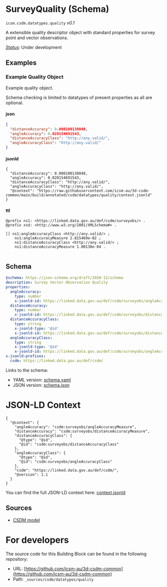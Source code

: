 
# SurveyQuality (Schema)

`icsm.csdm.datatypes.quality` *v0.1*

A extensible quality descriptor object with standard properties for survey point and vector observations.

[*Status*](http://www.opengis.net/def/status): Under development

## Examples

### Example Quality Object
Example quality object.
 
Schema checking is limited to datatypes of present properties as all are optional.
#### json
```json
{
  "distanceAccuracy": 0.000100138048,
  "angleAccuracy": 0.028154691543,
  "distanceAccuracyClass": "http://any.valid/",
  "angleAccuracyClass": "http://any.valid/"
}
```

#### jsonld
```jsonld
{
  "distanceAccuracy": 0.000100138048,
  "angleAccuracy": 0.028154691543,
  "distanceAccuracyClass": "http://any.valid/",
  "angleAccuracyClass": "http://any.valid/",
  "@context": "https://raw.githubusercontent.com/icsm-au/3d-csdm-common/main/build/annotated/csdm/datatypes/quality/context.jsonld"
}
```

#### ttl
```ttl
@prefix ns1: <https://linked.data.gov.au/def/csdm/surveyobs/> .
@prefix xsd: <http://www.w3.org/2001/XMLSchema#> .

[] ns1:angleAccuracyClass <http://any.valid/> ;
    ns1:angleAccuracyMeasure 2.815469e-02 ;
    ns1:distanceAccuracyClass <http://any.valid/> ;
    ns1:distanceAccuracyMeasure 1.00138e-04 .


```

## Schema

```yaml
$schema: https://json-schema.org/draft/2020-12/schema
description: Survey Vector Observation Quality
properties:
  angleAccuracy:
    type: number
    x-jsonld-id: https://linked.data.gov.au/def/csdm/surveyobs/angleAccuracyMeasure
  distanceAccuracy:
    type: number
    x-jsonld-id: https://linked.data.gov.au/def/csdm/surveyobs/distanceAccuracyMeasure
  distanceAccuracyClass:
    type: string
    x-jsonld-type: '@id'
    x-jsonld-id: https://linked.data.gov.au/def/csdm/surveyobs/distanceAccuracyClass
  angleAccuracyClass:
    type: string
    x-jsonld-type: '@id'
    x-jsonld-id: https://linked.data.gov.au/def/csdm/surveyobs/angleAccuracyClass
x-jsonld-prefixes:
  csdm: https://linked.data.gov.au/def/csdm/

```

Links to the schema:

* YAML version: [schema.yaml](https://raw.githubusercontent.com/icsm-au/3d-csdm-common/main/build/annotated/csdm/datatypes/quality/schema.json)
* JSON version: [schema.json](https://raw.githubusercontent.com/icsm-au/3d-csdm-common/main/build/annotated/csdm/datatypes/quality/schema.yaml)


# JSON-LD Context

```jsonld
{
  "@context": {
    "angleAccuracy": "csdm:surveyobs/angleAccuracyMeasure",
    "distanceAccuracy": "csdm:surveyobs/distanceAccuracyMeasure",
    "distanceAccuracyClass": {
      "@type": "@id",
      "@id": "csdm:surveyobs/distanceAccuracyClass"
    },
    "angleAccuracyClass": {
      "@type": "@id",
      "@id": "csdm:surveyobs/angleAccuracyClass"
    },
    "csdm": "https://linked.data.gov.au/def/csdm/",
    "@version": 1.1
  }
}
```

You can find the full JSON-LD context here:
[context.jsonld](https://raw.githubusercontent.com/icsm-au/3d-csdm-common/main/build/annotated/csdm/datatypes/quality/context.jsonld)

## Sources

* [CSDM model](https://github.com/icsm-au/3d-csdm)

# For developers

The source code for this Building Block can be found in the following repository:

* URL: [https://github.com/icsm-au/3d-csdm-common](https://github.com/icsm-au/3d-csdm-common)
* Path: `_sources/csdm/datatypes/quality`

